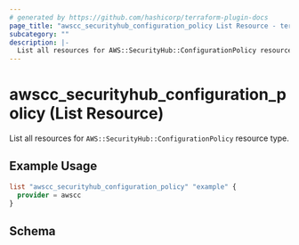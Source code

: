 ```yaml
---
# generated by https://github.com/hashicorp/terraform-plugin-docs
page_title: "awscc_securityhub_configuration_policy List Resource - terraform-provider-awscc"
subcategory: ""
description: |-
  List all resources for AWS::SecurityHub::ConfigurationPolicy resource type.
---
```


# awscc_securityhub_configuration_policy (List Resource)

List all resources for `AWS::SecurityHub::ConfigurationPolicy` resource type.

## Example Usage

```terraform
list "awscc_securityhub_configuration_policy" "example" {
  provider = awscc
}
```

<!-- schema generated by tfplugindocs -->
## Schema
